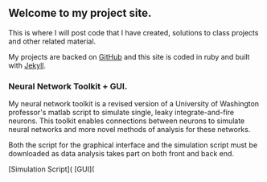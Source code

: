 ## Welcome to my project site.

This is where I will post code that I have created, solutions to class projects and other related material.

My projects are backed on [GitHub](https://github.com/) and this site is coded in ruby and built with [Jekyll](https://jekyllrb.com/).


### Neural Network Toolkit + GUI.

My neural network toolkit is a revised version of a University of Washington professor's matlab script to simulate single, leaky integrate-and-fire neurons. This toolkit enables connections between neurons to simulate neural networks and more novel methods of analysis for these networks.

Both the script for the graphical interface and the simulation script must be downloaded as data analysis takes part on both front and back end.

[Simulation Script](
[GUI](

